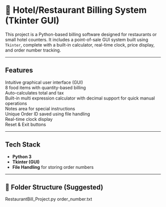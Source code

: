 # 🧾 Hotel/Restaurant Billing System (Tkinter GUI)

This project is a Python-based billing software designed for restaurants or small hotel counters. It includes a point-of-sale GUI system built using `Tkinter`, complete with a built-in calculator, real-time clock, price display, and order number tracking.

---

##  Features

Intuitive graphical user interface (GUI)  
8 food items with quantity-based billing  
Auto-calculates total and tax  
Built-in multi expression calculator with decimal support for quick manual operations  
Notes area for special instructions  
Unique Order ID saved using file handling  
Real-time clock display  
Reset & Exit buttons  

---

##  Tech Stack

- **Python 3**
- **Tkinter (GUI)**
- **File Handling** for storing order numbers

---

## 📂 Folder Structure (Suggested)
RestaurantBill_Project.py
order_number.txt
